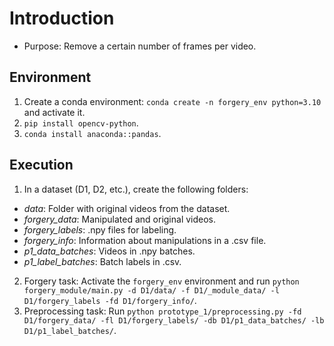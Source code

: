 # Introduction
- Purpose: Remove a certain number of frames per video.

## Environment
1. Create a conda environment: `conda create -n forgery_env python=3.10` and activate it.
2. `pip install opencv-python`.
3. `conda install anaconda::pandas`.

## Execution
1. In a dataset (D1, D2, etc.), create the following folders: 
  - *data*: Folder with original videos from the dataset.
  - *forgery_data*: Manipulated and original videos.
  - *forgery_labels*: .npy files for labeling.
  - *forgery_info*: Information about manipulations in a .csv file.
  - *p1_data_batches*: Videos in .npy batches.
  - *p1_label_batches*: Batch labels in .csv.
2. Forgery task: Activate the `forgery_env` environment and run `python forgery_module/main.py -d D1/data/ -f D1/_module_data/ -l D1/forgery_labels -fd D1/forgery_info/`.
3. Preprocessing task: Run `python prototype_1/preprocessing.py -fd D1/forgery_data/ -fl D1/forgery_labels/ -db D1/p1_data_batches/ -lb D1/p1_label_batches/`.
